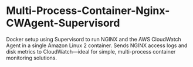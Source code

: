 # Multi-Process-Container-Nginx-CWAgent-Supervisord
Docker setup using Supervisord to run NGINX and the AWS CloudWatch Agent in a single Amazon Linux 2 container. Sends NGINX access logs and disk metrics to CloudWatch—ideal for simple, multi-process container monitoring solutions.
